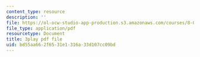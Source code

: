 ```yaml
---
content_type: resource
description: ''
file: https://ol-ocw-studio-app-production.s3.amazonaws.com/courses/8-03sc-physics-iii-vibrations-and-waves-fall-2016/bd55aa662f6531e1316a33d107cc09bd_BX4QPdP7fT8.pdf
file_type: application/pdf
resourcetype: Document
title: 3play pdf file
uid: bd55aa66-2f65-31e1-316a-33d107cc09bd
---
```

